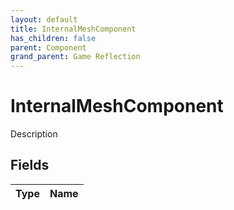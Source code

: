 ```yaml
---
layout: default
title: InternalMeshComponent
has_children: false
parent: Component
grand_parent: Game Reflection
---
```

# InternalMeshComponent
Description 

## Fields

| Type | Name |
|:-------------|:--------------|

